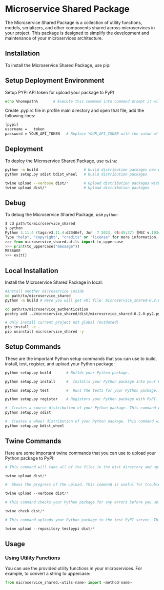 # Microservice Shared Package

The Microservice Shared Package is a collection of utility functions, models, serializers, and other components shared across microservices in your project. This package is designed to simplify the development and maintenance of your microservices architecture.

## Installation

To install the Microservice Shared Package, use pip:


## Setup Deployment Environment

Setup PYPI API token for upload your package to PyPI

```bash
echo %homepath%       # Execute this command into command prompt it will show your user account location ex: C:\Users\johndoe
```

Create .pypirc file in profile main directory and open that file, add the following lines:

```bash
[pypi]
username = __token__
password = YOUR_API_TOKEN   # Replace YOUR_API_TOKEN with the value of your API token.
```

## Deployment

To deploy the Microservice Shared Package, use `twine`:

```bash
python -m build                     # build distribution packages new way
python setup.py sdist bdist_wheel   # build distribution packages

twine upload --verbose dist/*       # Upload distribution packages with addition details
twine upload dist/*                 # Upload distribution packages
```
## Debug

To debug the Microservice Shared Package, use `python`:

```python
$ cd path/to/microservice_shared
$ python
Python 3.11.4 (tags/v3.11.4:d2340ef, Jun  7 2023, 05:45:37) [MSC v.1934 64 bit (AMD64)] on win32
Type "help", "copyright", "credits" or "license" for more information.
>>> from microservice_shared.utils import to_uppercase
>>> print(to_uppercase("message"))
MESSAGE
>>> exit()
```

## Local Installation

Install the Microservice Shared Package in local:

```bash
#Install another microservice inside
cd path/to/microservice_shared
python -m build # Here you will get whl file: microservice_shared-0.2.0-py2.py3-none-any.whl

cd path/to/microservice_authentication
poetry add ../microservice_shared/dist/microservice_shared-0.2.0-py2.py3-none-any.whl

# Only install current project not global (Outdated)
pip install -e .
pip uninstall microservice_shared -y
```

## Setup Commands

These are the important Python setup commands that you can use to build, install, test, register, and upload your Python package:

```python
python setup.py build       # Builds your Python package.

python setup.py install     #  Installs your Python package into your Python environment.

python setup.py test        #  Runs the tests for your Python package.

python setup.py register    # Registers your Python package with PyPI.

#  Creates a source distribution of your Python package. This command will create a file called dist/<package_name>-<version>.tar.gz that contains your package source code.
python setup.py sdist

#  Creates a wheel distribution of your Python package. This command will create a file called dist/<package_name>-<version>-py3-none-any.whl that contains your packages built files in a wheel format.
python setup.py bdist_wheel

```

## Twine Commands

Here are some important twine commands that you can use to upload your Python package to PyPI:

```python
# This command will take all of the files in the dist directory and upload them to PyPI.

twine upload dist/*

#  Shows the progress of the upload. This command is useful for troubleshooting if you are having problems uploading your package.

twine upload --verbose dist/*

# This command checks your Python package for any errors before you upload it to PyPI. This command is useful for making sure that your package is properly formatted and that it does not contain any errors.

twine check dist/*

# This command uploads your Python package to the test PyPI server. This server is a mirror of the production PyPI server, but it is not used for production releases. This command is useful for testing your upload process before you upload your package to the production PyPI server.

twine upload --repository testpypi dist/*

```

## Usage

### Using Utility Functions

You can use the provided utility functions in your microservices. For example, to convert a string to uppercase:

```python
from microservice_shared.<utils-name> import <method-name>
```
